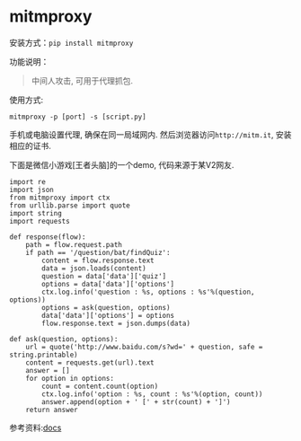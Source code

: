 # mitmproxy

安装方式：`pip install mitmproxy`

功能说明：

> 中间人攻击, 可用于代理抓包.

使用方式:

`mitmproxy -p [port] -s [script.py]`

手机或电脑设置代理, 确保在同一局域网内. 然后浏览器访问`http://mitm.it`, 安装相应的证书.

下面是微信小游戏[王者头脑]的一个demo, 代码来源于某V2网友.

```
import re
import json
from mitmproxy import ctx
from urllib.parse import quote
import string
import requests

def response(flow):
    path = flow.request.path
    if path == '/question/bat/findQuiz':
        content = flow.response.text
        data = json.loads(content)
        question = data['data']['quiz']
        options = data['data']['options']
        ctx.log.info('question : %s, options : %s'%(question, options))
        options = ask(question, options)
        data['data']['options'] = options
        flow.response.text = json.dumps(data)

def ask(question, options):
    url = quote('http://www.baidu.com/s?wd=' + question, safe = string.printable)
    content = requests.get(url).text
    answer = []
    for option in options:
        count = content.count(option)
        ctx.log.info('option : %s, count : %s'%(option, count))
        answer.append(option + ' [' + str(count) + ']')
    return answer
```

参考资料:[docs](http://docs.mitmproxy.org/en/latest/mitmproxy.html)

